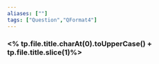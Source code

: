 ```yaml
---
aliases: [""]
tags: ["Question","QFormat4"]
---
```

### <% tp.file.title.charAt(0).toUpperCase() + tp.file.title.slice(1)%>
